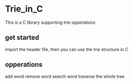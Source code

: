 # Trie_in_C
This is a C library supporting trie opperations

## get started
import the header file, then you can use the trie structure in C

## opperations
add word
remove word
search word
traverse the whole tree
